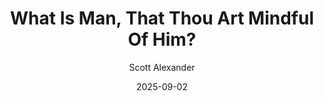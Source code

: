 ---
layout: podcast
title: "What Is Man, That Thou Art Mindful Of Him?"
author: Scott Alexander
description: https://www.astralcodexten.com/p/what-is-man-that-thou-art-mindful
date: 2025-09-02
length: 2740446
duration: 685
guid: what-is-man-that-thou-art-mindful
---